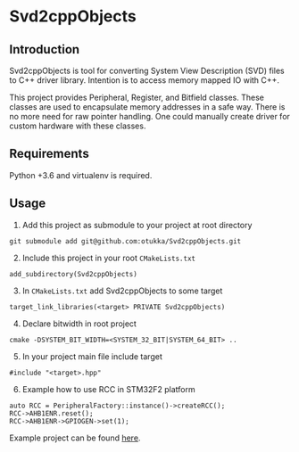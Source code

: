 # Svd2cppObjects

## Introduction

Svd2cppObjects is tool for converting System View Description (SVD) files to C++ driver library. Intention is to access memory mapped IO with C++. 

This project provides Peripheral, Register, and Bitfield classes. These classes are used to encapsulate memory addresses in a safe way. There is no more need for raw pointer handling. One could manually create driver for custom hardware with these classes.

## Requirements
Python +3.6 and virtualenv is required.

## Usage

1. Add this project as submodule to your project at root directory

```
git submodule add git@github.com:otukka/Svd2cppObjects.git
```

2. Include this project in your root `CMakeLists.txt`

```
add_subdirectory(Svd2cppObjects)
```

3. In `CMakeLists.txt` add Svd2cppObjects to some target

```
target_link_libraries(<target> PRIVATE Svd2cppObjects)
```

4. Declare bitwidth in root project

```
cmake -DSYSTEM_BIT_WIDTH=<SYSTEM_32_BIT|SYSTEM_64_BIT> ..
```

5. In your project main file include target

```
#include "<target>.hpp"
```

6. Example how to use RCC in STM32F2 platform

```
auto RCC = PeripheralFactory::instance()->createRCC();
RCC->AHB1ENR.reset();
RCC->AHB1ENR->GPIOGEN->set(1);
```

Example project can be found [here](https://github.com/otukka/Svd2cppObjects-example).
